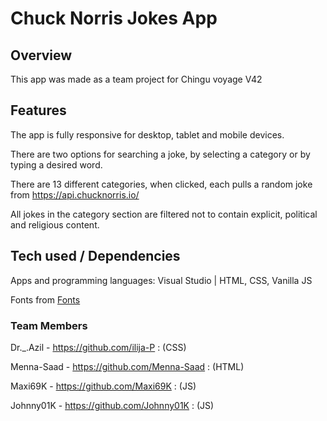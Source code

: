 # Chuck Norris Jokes App

## Overview

This app was made as a team project for Chingu voyage V42

## Features

The app is fully responsive for desktop, tablet and mobile devices.

There are two options for searching a joke, by selecting a category or by typing a desired word.

There are 13 different categories, when clicked, each pulls a random joke from https://api.chucknorris.io/

All jokes in the category section are filtered not to contain explicit, political and religious content.

## Tech used / Dependencies

Apps and programming languages: Visual Studio | HTML, CSS, Vanilla JS

Fonts from [Fonts](https://fonts.googleapis.com/css2?family=Poppins:wght@400;700&display=swap)

### Team Members

Dr._.Azil - https://github.com/ilija-P : (CSS)

Menna-Saad - https://github.com/Menna-Saad : (HTML)

Maxi69K - https://github.com/Maxi69K : (JS)

Johnny01K - https://github.com/Johnny01K : (JS)